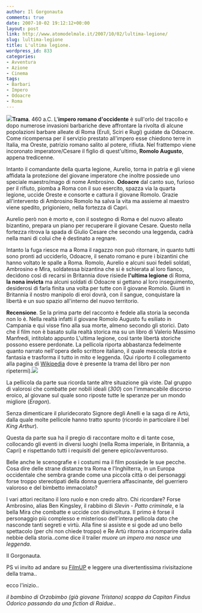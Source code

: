 ```yaml
---
author: Il Gorgonauta
comments: true
date: 2007-10-02 19:12:12+00:00
layout: post
link: http://www.atomodelmale.it/2007/10/02/lultima-legione/
slug: lultima-legione
title: L'ultima legione.
wordpress_id: 833
categories:
- Avventura
- Azione
- Cinema
tags:
- Barbari
- Impero
- Odoacre
- Roma
---
```


**[![](http://www.atomodelmale.it/wp-content/uploads/2008/10/lultimalegione.jpg)](http://www.atomodelmale.it/wp-content/uploads/2008/10/lultimalegione.jpg)Trama**. 460 a.C. L'**impero romano d'occidente** è sull'orlo del tracollo e dopo numerose invasioni barbariche deve affrontare la rivolta di alcune popolazioni barbare alleate di Roma (Eruli, Sciri e Rugi) guidate da Odoacre. Come ricompensa per il servizio prestato all'impero esse chiedono terre in Italia, ma Oreste, patrizio romano salito al potere, rifiuta. Nel frattempo viene incoronato imperatore/Cesare il figlio di quest'ultimo, **Romolo Augusto**, appena tredicenne.

Intanto il comandante della quarta legione, Aurelio, torna in patria  e gli viene affidata la protezione del giovane imperatore che inoltre possiede uno speciale maestro/mago di nome Ambrosino. **Odoacre** dal canto suo, furioso per il rifiuto, piomba a Roma con il suo esercito, spazza via la quarta legione, uccide Oreste e consorte e cattura il giovane Romolo. Grazie all'intervento di Ambrosino Romolo ha salva la vita ma assieme al maestro viene spedito, prigioniero, nella fortezza di Capri.

Aurelio però non è morto e, con il sostegno di Roma e del nuovo alleato bizantino, prepara un piano per recuperare il giovane Cesare. Questo nella fortezza ritrova la spada di Giulio Cesare che secondo una leggenda, cadrà nella mani di colui che è destinato a regnare.

Intanto la fuga riesce ma a Roma il ragazzo non può ritornare, in quanto tutti sono pronti ad ucciderlo, Odoacre, il senato romano e pure i bizantini che hanno voltato le spalle a Roma. Romolo, Aurelio e alcuni suoi fedeli soldati, Ambrosino e Mira, soldatessa bizantina che si è schierata al loro fianco, decidono così di recarsi in Britannia dove risiede **l'ultima legione** di Roma, **la nona invicta** ma alcuni soldati di Odoacre si gettano al loro inseguimento, desiderosi di farla finita una volta per tutte con il giovane Romolo. Giunti in Britannia il nostro manipolo di eroi dovrà, con il sangue, conquistare la libertà e un suo spazio all'interno del nuovo territorio.

<!-- more -->


**Recensione**. Se la prima parte del racconto è fedele alla storia la seconda non lo è. Nella realtà infatti il giovane Romolo Augusto fu esiliato in Campania e qui visse fino alla sua morte, almeno secondo gli storici. Dato che il film non è basato sulla realtà storica ma su un libro di Valerio Massimo Manfredi, intitolato appunto L'ultima legione, così tante libertà storiche possono essere perdonate. La pellicola riporta abbastanza fedelmente quanto narrato nell'opera dello scrittore italiano, il quale mescola storia e fantasia e trasforma il tutto in mito e leggenda. (Qui riporto il collegamento alla pagina di [Wikipedia](http://it.wikipedia.org/wiki/L%27ultima_legione) dove è presente la trama del libro per non ripetermi).![](http://www.atomodelmale.it/wp-content/uploads/2008/10/ultimalegione201-300x214.jpg)

La pellicola da parte sua ricorda tante altre situazione già viste. Dal gruppo di valorosi che combatte per nobili ideali (_300_) con l'immancabile discorso eroico, al giovane sul quale sono riposte tutte le speranze per un mondo migliore (_Eragon_).

Senza dimenticare il pluridecorato Signore degli Anelli e la saga di re Artù, dalla quale molte pellicole hanno tratto spunto (ricordo in particolare il bel _King Arthur_).

Questa da parte sua ha il pregio di raccontare molto e di tante cose, collocando gli eventi in diversi luoghi (nella Roma imperiale, in Britannia, a Capri) e rispettando tutti i requisiti del genere epico/avventuroso.

Belle anche le scenografie e i costumi ma il film possiede le sue pecche. Cosa dire delle strane distanze tra Roma e l'Inghilterra, in un Europa occidentale che sembra grande come una piccola città o dei personaggi forse troppo stereotipati della donna guerriera affascinante, del guerriero valoroso e del bimbetto immacolato?

I vari attori recitano il loro ruolo e non credo altro. Chi ricordare? Forse Ambrosino, alias Ben Kingsley, il rabbino di _Slevin - Patto criminale_, e la bella Mira che combatte e uccide con disinvoltura. Il primo è forse il personaggio più complesso e misterioso dell'intera pellicola dato che nasconde tanti segreti e virtù. Alla fine si assiste e si gode ad uno bello spettacolo (per chi non chiede troppo) e Re Artù ritorna a ricomparire dalla nebbie della storia..come dice il trailer _muore un impero ma nasce una leggenda_.

Il Gorgonauta.

PS vi invito ad andare su [FilmUP](http://filmup.leonardo.it/lultimalegione.htm) e leggere una divertentissima rivisitazione della trama..

ecco l'inizio..

_il bambino di Orzobimbo (già giovane Tristano) scappa da Capitan Findus Odorico passando da una fiction di Raidue_..
